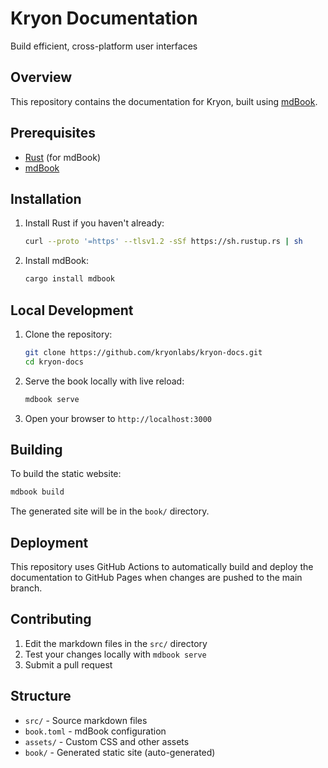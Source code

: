 # Kryon Documentation

Build efficient, cross-platform user interfaces

## Overview

This repository contains the documentation for Kryon, built using [mdBook](https://rust-lang.github.io/mdBook/).

## Prerequisites

- [Rust](https://rustup.rs/) (for mdBook)
- [mdBook](https://rust-lang.github.io/mdBook/guide/installation.html)

## Installation

1. Install Rust if you haven't already:
   ```bash
   curl --proto '=https' --tlsv1.2 -sSf https://sh.rustup.rs | sh
   ```

2. Install mdBook:
   ```bash
   cargo install mdbook
   ```

## Local Development

1. Clone the repository:
   ```bash
   git clone https://github.com/kryonlabs/kryon-docs.git
   cd kryon-docs
   ```

2. Serve the book locally with live reload:
   ```bash
   mdbook serve
   ```

3. Open your browser to `http://localhost:3000`

## Building

To build the static website:

```bash
mdbook build
```

The generated site will be in the `book/` directory.

## Deployment

This repository uses GitHub Actions to automatically build and deploy the documentation to GitHub Pages when changes are pushed to the main branch.

## Contributing

1. Edit the markdown files in the `src/` directory
2. Test your changes locally with `mdbook serve`
3. Submit a pull request

## Structure

- `src/` - Source markdown files
- `book.toml` - mdBook configuration
- `assets/` - Custom CSS and other assets
- `book/` - Generated static site (auto-generated)

